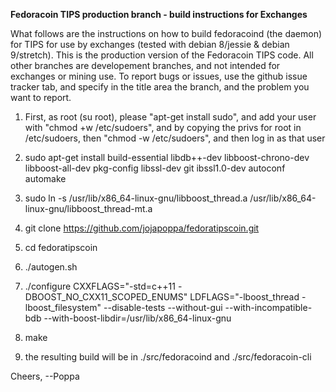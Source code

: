  **Fedoracoin TIPS production branch - build instructions for Exchanges**

What follows are the instructions on how to build fedoracoind (the daemon) for TIPS for use by exchanges (tested with debian 8/jessie & debian 9/stretch).  This is the production version of the Fedoracoin TIPS code.  All other branches are developement branches, and not intended for exchanges or mining use.  To report bugs or issues, use the github issue tracker tab, and specify in the title area the branch, and the problem you want to report.

1. First, as root (su root), please "apt-get install sudo", and add your user with "chmod +w /etc/sudoers", and by copying the privs for root in /etc/sudoers, then "chmod -w /etc/sudoers", and then log in as that user

2. sudo apt-get install build-essential libdb++-dev libboost-chrono-dev libboost-all-dev pkg-config libssl-dev git ibssl1.0-dev autoconf automake

3. sudo ln -s /usr/lib/x86_64-linux-gnu/libboost_thread.a /usr/lib/x86_64-linux-gnu/libboost_thread-mt.a

4. git clone https://github.com/jojapoppa/fedoratipscoin.git

5. cd fedoratipscoin

6. ./autogen.sh

7. ./configure CXXFLAGS="-std=c++11 -DBOOST_NO_CXX11_SCOPED_ENUMS" LDFLAGS="-lboost_thread -lboost_filesystem" --disable-tests --without-gui --with-incompatible-bdb --with-boost-libdir=/usr/lib/x86_64-linux-gnu

8. make

9. the resulting build will be in ./src/fedoracoind and ./src/fedoracoin-cli

Cheers,
  --Poppa

